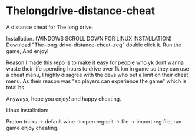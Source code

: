 # Thelongdrive-distance-cheat
A distance cheat for The long drive.

Installation. (WINDOWS SCROLL DOWN FOR LINUX INSTALLATION)
Download "The-long-drive-distance-cheat-.reg" double click it. Run the game, And enjoy!

Reason I made this repo is to make it easy for people who yk dont wanna waste their life spending hours to drive over 1k km in game so they can use a cheat menu, I highly disagree with the devs who put a limit on their cheat menu. As their reason was "so players can experience the game" which is total bs. 

Anyways, hope you enjoy! and happy cheating.

Linux installation:

Proton tricks -> default wine -> open regedit -> file -> import reg file, run game enjoy cheating.
